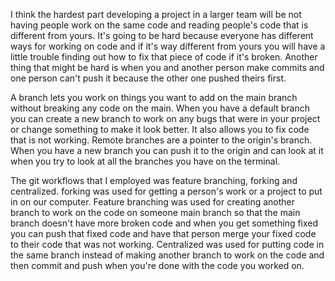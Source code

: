 I think the hardest part developing a project in a larger team will be not having people work on the same code and reading people's code that is different from yours. It's going to be hard because everyone has different ways for working on code and if it's way different from yours you will have a little trouble finding out how to fix that piece of code if it's broken. Another thing that might be hard is when you and another person make commits and one person can't push it because the other one pushed theirs first.

A branch lets you work on things you want to add on the main branch without breaking any code on the main. When you have a default branch you can create a new branch to work on any bugs that were in your project or change something to make it look better. It also allows you to fix code that is not working. Remote branches are a pointer to the origin's branch. When you have a new branch you can push it to the origin and can look at it when you try to look at all the branches you have on the terminal.

The git workflows that I employed was feature branching, forking and centralized. forking was used for getting a person's work or a project to put in on our computer. Feature branching was used for creating another branch to work on the code on someone main branch so that the main branch doesn't have more broken code and when you get something fixed you can push that fixed code and have that person merge your fixed code to their code that was not working. Centralized was used for putting code in the same branch instead of making another branch to work on the code and then commit and push when you're done with the code you worked on.
